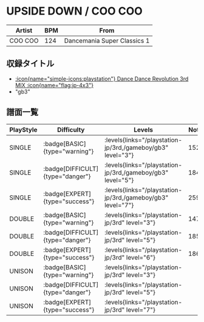# UPSIDE DOWN / COO COO

|Artist|BPM|From|
|------|---|----|
|COO COO|124|Dancemania Super Classics 1|

## 収録タイトル

- [:icon{name="simple-icons:playstation"} Dance Dance Revolution 3rd MIX :icon{name="flag:jp-4x3"}](/playstation-jp/3rd)
- "gb3"

## 譜面一覧

|PlayStyle|Difficulty|Levels|Notes|Movie|
|---------|----------|------|-----|-----|
|SINGLE| :badge[BASIC]{type="warning"}| :levels{links="/playstation-jp/3rd,/gameboy/gb3" level="3"}|152/0||
|SINGLE| :badge[DIFFICULT]{type="danger"}| :levels{links="/playstation-jp/3rd,/gameboy/gb3" level="5"}|184/0||
|SINGLE| :badge[EXPERT]{type="success"}| :levels{links="/playstation-jp/3rd,/gameboy/gb3" level="7"}|259/0||
|DOUBLE| :badge[BASIC]{type="warning"}| :levels{links="/playstation-jp/3rd" level="3"}|147/0||
|DOUBLE| :badge[DIFFICULT]{type="danger"}| :levels{links="/playstation-jp/3rd" level="5"}|185/0||
|DOUBLE| :badge[EXPERT]{type="success"}| :levels{links="/playstation-jp/3rd" level="6"}|186/0||
|UNISON| :badge[BASIC]{type="warning"}| :levels{links="/playstation-jp/3rd" level="3"}|||
|UNISON| :badge[DIFFICULT]{type="danger"}| :levels{links="/playstation-jp/3rd" level="5"}|||
|UNISON| :badge[EXPERT]{type="success"}| :levels{links="/playstation-jp/3rd" level="7"}|||
